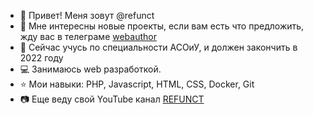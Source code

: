 - :wave: Привет! Меня зовут @refunct
- :eyes: Мне интересны новые проекты, если вам есть что предложить, жду вас в телеграме [webauthor](https://t.me/webauthor "webauthor")
- :school: Сейчас учусь по специальности АСОиУ, и должен закончить в 2022 году
- :computer: Занимаюсь web разработкой.
- :star: Мои навыки: PHP, Javascript, HTML, CSS, Docker, Git
- :camera: Еще веду свой YouTube канал [REFUNCT](https://www.youtube.com/channel/UC3Q_N1wUw1suldnpFJgQzUQ "REFUNCT")
